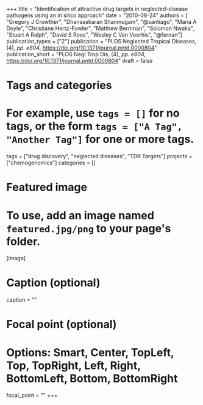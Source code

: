 +++
title = "Identification of attractive drug targets in neglected-disease pathogens using an in silico approach"
date = "2010-08-24"
authors = [ "Gregory J Crowther", "Dhanasekaran Shanmugam", "@santiago", "Maria A Doyle", "Christiane Hertz-Fowler", "Matthew Berriman", "Solomon Nwaka", "Stuart A Ralph", "David S Roos", "Wesley C Van Voorhis", "@fernan"]
publication_types = ["2"]
publication = "PLOS Neglected Tropical Diseases, (4), _pp. e804_, https://doi.org/10.1371/journal.pntd.0000804"
publication_short = "PLOS Negl Trop Dis, (4), _pp. e804_, https://doi.org/10.1371/journal.pntd.0000804"
draft = false

# Tags and categories
# For example, use `tags = []` for no tags, or the form `tags = ["A Tag", "Another Tag"]` for one or more tags.
tags = ["drug discovery", "neglected diseases", "TDR Targets"]
projects = ["chemogenomics"]
categories = []
# Featured image
# To use, add an image named `featured.jpg/png` to your page's folder. 
[image]
  # Caption (optional)
  caption = ""

  # Focal point (optional)
  # Options: Smart, Center, TopLeft, Top, TopRight, Left, Right, BottomLeft, Bottom, BottomRight
  focal_point = ""
+++

